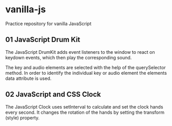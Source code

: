 # vanilla-js
Practice repository for vanilla JavaScript

## 01 JavaScript Drum Kit
The JavaScript DrumKit adds event listeners to the window to react on keydown events, which then play the corresponding sound.

The key and audio elements are selected with the help of the querySelector method. In order to identify the individual key or audio element the elements data attribute is used.

## 02 JavaScript and CSS Clock
The JavaScript Clock uses setInterval to calculate and set the clock hands every second. It changes the rotation of the hands by setting the transform (style) property.